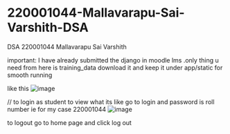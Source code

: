 # 220001044-Mallavarapu-Sai-Varshith-DSA
DSA 220001044 Mallavarapu Sai Varshith

important: I have already submitted the django in moodle lms .only thing u need from here is training_data download it and keep it under app/static for smooth running

 like this ![image](https://github.com/SaiVarshithBeginner/220001044-Mallavarapu-Sai-Varshith-DSA/assets/117940405/8a091fc6-8375-4d2e-8300-ceeb54c470c4)


 // to login as student to view what its like go to login and password is roll number ie for my case 220001044
 ![image](https://github.com/SaiVarshithBeginner/220001044-Mallavarapu-Sai-Varshith-DSA/assets/117940405/e2fe31c6-6537-45b3-b3cd-5acbdab03d5a)

 to logout go to home page and click log out


